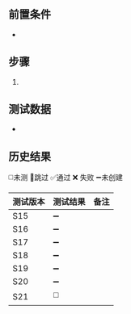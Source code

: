 
## 前置条件

- 

## 步骤

1. 

## 测试数据

- 

## 历史结果
 ◻️未测    🚫跳过     ✅通过    ❌ 失败    ➖未创建
  
| 测试版本 | 测试结果 | 备注 |
| ---- | ---- | ---- |
| S15 | ➖ |  |
| S16 | ➖ |  |
| S17 | ➖ |  |
| S18 | ➖ |  |
| S19 | ➖ |  |
| S20 | ➖ |  |
| S21 | ◻️ |  |
